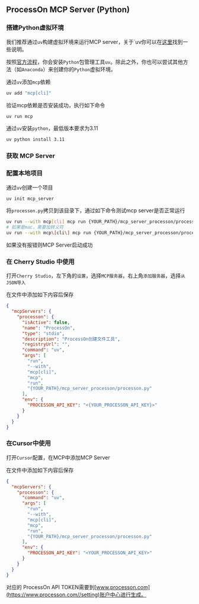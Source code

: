 ## ProcessOn MCP Server (Python)
### 搭建Python虚拟环境
我们推荐通过`uv`构建虚拟环境来运行MCP server，关于`uv你可以在[这里](https://docs.astral.sh/uv/getting-started/features/)找到一些说明。

按照[官方流程](https://modelcontextprotocol.io/quickstart/server)，你会安装`Python`包管理工具`uv`。除此之外，你也可以尝试其他方法（如`Anaconda`）来创建你的`Python`虚拟环境。

通过`uv`添加`mcp`依赖

```bash
uv add "mcp[cli]"
```

验证mcp依赖是否安装成功，执行如下命令
```bash
uv run mcp
```



通过`uv`安装`python`，最低版本要求为3.11

```bash
uv python install 3.11
```

### 获取 MCP Server

### 配置本地项目
通过`uv`创建一个项目

```bash
uv init mcp_server
```

将`processon.py`拷贝到该目录下，通过如下命令测试mcp server是否正常运行

```bash
uv run --with mcp[cli] mcp run {YOUR_PATH}/mcp_server_processon/processon.py
# 如果是mac，需要加转义符
uv run --with mcp\[cli\] mcp run {YOUR_PATH}/mcp_server_processon/processon.py
```

如果没有报错则MCP Server启动成功


### 在 Cherry Studio 中使用

打开`Cherry Studio`，左下角的`设置`，选择`MCP服务器`，右上角`添加服务器`，选择`从JSON导入`

在文件中添加如下内容后保存

```json
{
  "mcpServers": {
    "processon": {
      "isActive": false,
      "name": "ProcessOn",
      "type": "stdio",
      "description": "ProcessOn创建文件工具",
      "registryUrl": "",
      "command": "uv",
      "args": [
        "run",
        "--with",
        "mcp[cli]",
        "mcp",
        "run",
        "{YOUR_PATH}/mcp_server_processon/processon.py"
      ],
      "env": {
        "PROCESSON_API_KEY": "<{YOUR_PROCESSON_API_KEY}>"
      }
    }
  }
}
```

### 在Cursor中使用

打开`Cursor`配置，在MCP中添加MCP Server


在文件中添加如下内容后保存

```json
{
  "mcpServers": {
    "processon": {
      "command": "uv",
      "args": [
        "run",
        "--with",
        "mcp[cli]",
        "mcp",
        "run",
        "{YOUR_PATH}/mcp_server_processon/processon.py"
      ],
      "env": {
        "PROCESSON_API_KEY": "<YOUR_PROCESSON_API_KEY>"
      }
    }
  }
}
```
对应的 ProcessOn API TOKEN需要到[www.processon.com](https://www.processon.com//setting)账户中心进行生成。